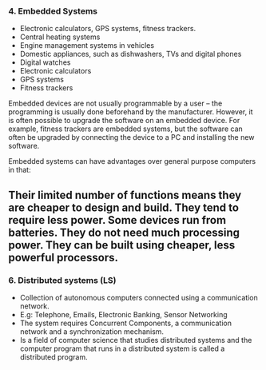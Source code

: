  ### 4. Embedded Systems

- Electronic calculators, GPS systems, fitness trackers.
- Central heating systems
- Engine management systems in vehicles
- Domestic appliances, such as dishwashers, TVs and digital phones
- Digital watches
- Electronic calculators
- GPS systems
- Fitness trackers

Embedded devices are not usually programmable by a user – the programming is usually done beforehand by the manufacturer. However, it is often possible to upgrade the software on an embedded device. For example, fitness trackers are embedded systems, but the software can often be upgraded by connecting the device to a PC and installing the new software.

Embedded systems can have advantages over general purpose computers in that:

Their limited number of functions means they are cheaper to design and build.
They tend to require less power. Some devices run from batteries.
They do not need much processing power. They can be built using cheaper, less powerful processors.
--------------------------------------------------------------------------------------------------------------------------------------------------------------------
### 6. Distributed systems (LS)
- Collection of autonomous computers connected using a communication network.
- E.g: Telephone, Emails, Electronic Banking, Sensor Networking
- The system requires Concurrent Components, a communication network and a synchronization mechanism.
- Is a field of computer science that studies distributed systems and the computer program that runs in a distributed system is called a distributed program.
